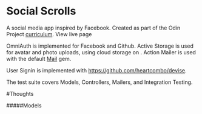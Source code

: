 # Social Scrolls

A social media app inspired by Facebook. Created as part of the Odin Project [curriculum](https://www.theodinproject.com/courses/ruby-on-rails/lessons/final-project). View live page

OmniAuth is implemented for Facebook and Github. Active Storage is used for avatar and photo uploads, using cloud storage on . Action Mailer is used with the default [Mail](https://github.com/mikel/mail) gem.

User Signin is implemented with https://github.com/heartcombo/devise.

The test suite covers Models, Controllers, Mailers, and Integration Testing.

#Thoughts

#####Models
